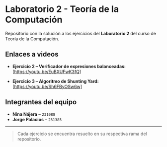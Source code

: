 # Laboratorio 2 - Teoría de la Computación

Repositorio con la solución a los ejercicios del **Laboratorio 2** del curso de Teoría de la Computación.

## Enlaces a videos

- **Ejercicio 2 – Verificador de expresiones balanceadas:**  
  [https://youtu.be/EuBXUFwK3fQ]

- **Ejercicio 3 – Algoritmo de Shunting Yard:**  
  [https://youtu.be/Sh6FByOSw6w]

##  Integrantes del equipo

- **Nina Nájera** – `231088`  
- **Jorge Palacios** – `231385`

---

> Cada ejercicio se encuentra resuelto en su respectiva rama del repositorio.

